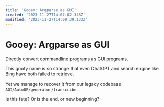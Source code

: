```yaml
---
title: 'Gooey: Argparse as GUI'
created: '2023-11-27T14:07:02.348Z'
modified: '2023-11-27T14:09:39.133Z'
---
```


# Gooey: Argparse as GUI

Directly convert commandline programs as GUI programs.

This goofy name is so strange that even ChatGPT and search engine like Bing have both failed to retrieve.

Yet we manage to recover it from our legacy codebase `AGI/AutoUP/generator/transcribe`.

Is this fate? Or is the end, or new beginning?

